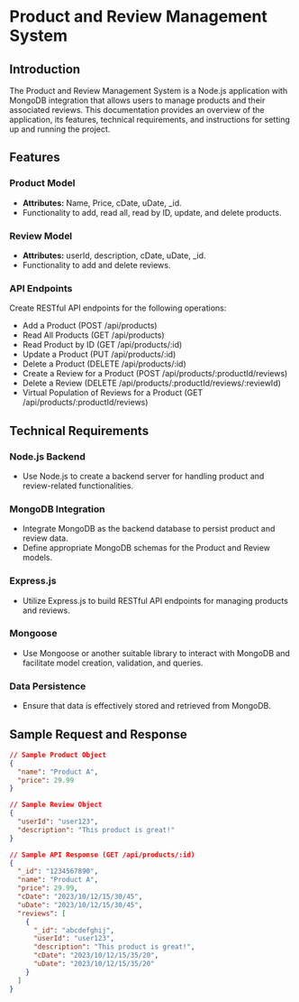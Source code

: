 # Product and Review Management System

## Introduction

The Product and Review Management System is a Node.js application with MongoDB integration that allows users to manage products and their associated reviews. This documentation provides an overview of the application, its features, technical requirements, and instructions for setting up and running the project.

## Features

### Product Model

- **Attributes:** Name, Price, cDate, uDate, _id.
- Functionality to add, read all, read by ID, update, and delete products.

### Review Model

- **Attributes:** userId, description, cDate, uDate, _id.
- Functionality to add and delete reviews.

### API Endpoints

Create RESTful API endpoints for the following operations:

- Add a Product (POST /api/products)
- Read All Products (GET /api/products)
- Read Product by ID (GET /api/products/:id)
- Update a Product (PUT /api/products/:id)
- Delete a Product (DELETE /api/products/:id)
- Create a Review for a Product (POST /api/products/:productId/reviews)
- Delete a Review (DELETE /api/products/:productId/reviews/:reviewId)
- Virtual Population of Reviews for a Product (GET /api/products/:productId/reviews)

## Technical Requirements

### Node.js Backend

- Use Node.js to create a backend server for handling product and review-related functionalities.

### MongoDB Integration

- Integrate MongoDB as the backend database to persist product and review data.
- Define appropriate MongoDB schemas for the Product and Review models.

### Express.js

- Utilize Express.js to build RESTful API endpoints for managing products and reviews.

### Mongoose

- Use Mongoose or another suitable library to interact with MongoDB and facilitate model creation, validation, and queries.

### Data Persistence

- Ensure that data is effectively stored and retrieved from MongoDB.

## Sample Request and Response

```json
// Sample Product Object
{
  "name": "Product A",
  "price": 29.99
}

// Sample Review Object
{
  "userId": "user123",
  "description": "This product is great!"
}

// Sample API Response (GET /api/products/:id)
{
  "_id": "1234567890",
  "name": "Product A",
  "price": 29.99,
  "cDate": "2023/10/12/15/30/45",
  "uDate": "2023/10/12/15/30/45",
  "reviews": [
    {
      "_id": "abcdefghij",
      "userId": "user123",
      "description": "This product is great!",
      "cDate": "2023/10/12/15/35/20",
      "uDate": "2023/10/12/15/35/20"
    }
  ]
}
